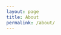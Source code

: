 ```yaml
---
layout: page
title: About
permalink: /about/
---
```


<!--- {% include image.html url="/images/svm-2013-clemson-gatech-crop.jpg" caption="Me at the Clemson-Georgia Tech game in 2013." width=350 align="right" %} ---> 

<!--- I do have interests outside of the academy, but not many. --->

<!--- I am a proud graduate of <a class="tosu" href="http://www.osu.edu/"><em><abbr title="Yes, the THE is important">The</abbr></em> Ohio State University</a>. I do not conceal that well, nor do I try. This is especially true during football season. --->

<!--- I don’t have much time beyond obsessing about the Buckeyes to follow other sports. That said, I’m convinced the Cleveland Browns will be [the first team in the NFL to go 19-0](https://www.youtube.com/watch?v=CPLzmctAInQ) and, likewise, the Cleveland Indians will be the first team in Major League Baseball history to finish the season 173-0. I believe these are reasonable, modest predictions for the Browns and Indians that I make every season. Now, I’ve been wrong about these projections before—repeatedly, in all honesty. However, I’ve got a really good feeling about next year... --->

